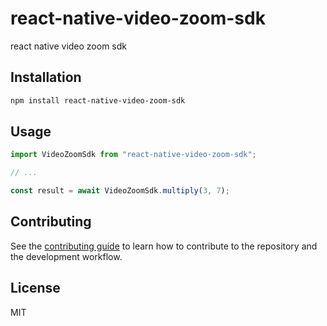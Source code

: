 # react-native-video-zoom-sdk

react native video zoom sdk

## Installation

```sh
npm install react-native-video-zoom-sdk
```

## Usage

```js
import VideoZoomSdk from "react-native-video-zoom-sdk";

// ...

const result = await VideoZoomSdk.multiply(3, 7);
```

## Contributing

See the [contributing guide](CONTRIBUTING.md) to learn how to contribute to the repository and the development workflow.

## License

MIT
